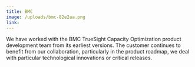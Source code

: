 ```yaml
---
title: BMC
image: /uploads/bmc-82e2aa.png
link: 
---
```

We have worked with the BMC TrueSight Capacity Optimization product development team from its earliest versions. The customer continues to benefit from our collaboration, particularly in the product roadmap, we deal with particular technological innovations or critical releases.